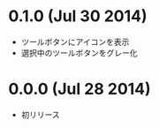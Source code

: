 
0.1.0 (Jul 30 2014)
===================

* ツールボタンにアイコンを表示
* 選択中のツールボタンをグレー化

0.0.0 (Jul 28 2014)
===================

* 初リリース
